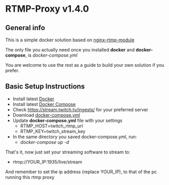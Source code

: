 # RTMP-Proxy v1.4.0
## General info
This is a simple docker solution based on [nginx-rtmp-module](https://github.com/sergey-dryabzhinsky/nginx-rtmp-module)

The only file you actually need once you installed __docker__ and __docker-compose__, is _docker-compose.yml_

You are welcome to use the rest as a guide to build your own solution if you prefer.

## Basic Setup Instructions
* Install latest [Docker](https://docs.docker.com/engine/install/)
* Install latest [Docker Compose](https://docs.docker.com/compose/install/)
* Check https://stream.twitch.tv/ingests/ for your preferred server
* Download [docker-compose.yml](https://raw.githubusercontent.com/dutchieToes/rtmp-proxy/master/docker-compose.yml)
* Update __docker-compose.yml__ file with your settings
  * RTMP_HOST=twitch_rtmp_url
  * RTMP_KEY=twitch_stream_key
* In the same directory you saved docker-compose.yml, run: 
  * _docker-compose up -d_

That's it, now just set your streaming software to stream to:
* rtmp://YOUR_IP:1935/live/stream

And remember to set the ip address (replace YOUR_IP), to that of the pc running this rtmp proxy
